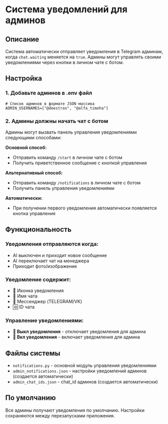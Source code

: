 # Система уведомлений для админов

## Описание

Система автоматически отправляет уведомления в Telegram админам, когда `chat.waiting` меняется на `true`. Админы могут управлять своими уведомлениями через кнопки в личном чате с ботом.

## Настройка

### 1. Добавьте админов в .env файл

```env
# Список админов в формате JSON массива
ADMIN_USERNAMES=["@deestrox", "@alfa_timoha"]
```

### 2. Админы должны начать чат с ботом

Админы могут вызвать панель управления уведомлениями следующими способами:

**Основной способ:**
- Отправить команду `/start` в личном чате с ботом
- Получить приветственное сообщение с кнопкой управления

**Альтернативный способ:**
- Отправить команду `/notifications` в личном чате с ботом
- Получить панель управления уведомлениями

**Автоматически:**
- При получении первого уведомления автоматически появляется кнопка управления

## Функциональность

### Уведомления отправляются когда:
- AI выключен и приходит новое сообщение
- AI переключает чат на менеджера
- Приходит фото/изображение

### Уведомление содержит:
- 🔔 Иконка уведомления
- 💬 Имя чата
- 📱 Мессенджер (TELEGRAM/VK)
- 🆔 ID чата

### Управление уведомлениями:
- **🔕 Выкл уведомления** - отключает уведомления для админа
- **🔔 Вкл уведомления** - включает уведомления для админа

## Файлы системы

- `notifications.py` - основной модуль управления уведомлениями
- `admin_notifications.json` - настройки уведомлений админов (создается автоматически)
- `admin_chat_ids.json` - chat_id админов (создается автоматически)

## По умолчанию

Все админы получают уведомления по умолчанию. Настройки сохраняются между перезапусками приложения. 
